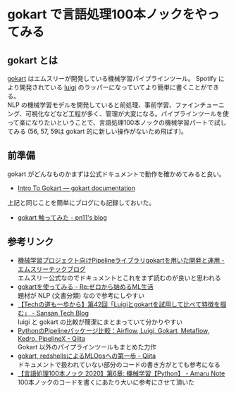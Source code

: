 # gokart で言語処理100本ノックをやってみる

## gokart とは

[gokart](https://github.com/m3dev/gokart) はエムスリーが開発している機械学習パイプラインツール。 Spotify により開発されている [luigi](https://github.com/spotify/luigi) のラッパーになっていてより簡単に書くことができる。  
NLP の機械学習モデルを開発していると前処理、事前学習、ファインチューニング、可視化などなど工程が多く、管理が大変になる。パイプラインツールを使って楽になりたいということで、言語処理100本ノックの機械学習パートで試してみる (56, 57, 59は gokart 的に新しい操作がないため飛ばす)。

## 前準備

gokart がどんなものかまずは公式ドキュメントで動作を確かめてみると良い。

- [Intro To Gokart — gokart documentation](https://gokart.readthedocs.io/en/latest/intro_to_gokart.html)

上記と同じことを簡単にブログにも記録しておいた。

- [gokart 触ってみた - pn11's blog](https://pn11.github.io/blog/posts/2023/gokart-quickstart/)

## 参考リンク

- [機械学習プロジェクト向けPipelineライブラリgokartを用いた開発と運用 - エムスリーテックブログ](https://www.m3tech.blog/entry/2019/09/30/120229)  
  エムスリー公式なのでドキュメントとこれをまず読むのが良いと思われる
- [gokartを使ってみる - Re:ゼロから始めるML生活](https://www.nogawanogawa.com/entry/gokart)  
  題材が NLP (文書分類) なので参考にしやすい
- [【Techの道も一歩から】第42回「Luigiとgokartを試用して比べて特徴を掴む」 - Sansan Tech Blog](https://buildersbox.corp-sansan.com/entry/2021/10/06/110000)  
  luigi と gokart の比較が簡潔にまとまっていて分かりやすい
- [PythonのPipelineパッケージ比較：Airflow, Luigi, Gokart, Metaflow, Kedro, PipelineX - Qiita](https://qiita.com/Minyus86/items/70622a1502b92ac6b29c)  
  Gokart 以外のパイプラインツールもまとめた力作
- [gokart, redshellsによるMLOpsへの第一歩 - Qiita](https://qiita.com/yamasakih/items/11b14bb4712c9fcb7faf)  
  ドキュメントで扱われていない部分のコードの書き方がとても参考になる
- [【言語処理100本ノック 2020】第6章: 機械学習【Python】 - Amaru Note](https://amaru-ai.com/entry/2022/10/12/202559)  
  100本ノックのコードを書くにあたり大いに参考にさせて頂いた
